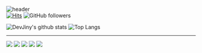 ![header](https://capsule-render.vercel.app/api?type=waving&color=auto&height=100&&fontAlignY=40&descAlign=60&descAlignY=57)  
[![Hits](https://hits.seeyoufarm.com/api/count/incr/badge.svg?url=https%3A%2F%2Fgithub.com%2Fsudar-life%2Fhit-counter&count_bg=%2379C83D&title_bg=%23555555&icon=&icon_color=%23E7E7E7&title=hits&edge_flat=false)](https://hits.seeyoufarm.com) ![GitHub followers](https://img.shields.io/github/followers/sudar-life)


![DevJiny's github stats](https://github-readme-stats.vercel.app/api?username=DevJiny&count_private=true&show_icons=true) ![Top Langs](https://github-readme-stats.vercel.app/api/top-langs/?username=DevJiny&layout=compact&count_private=true)


* * *


<img src="https://img.shields.io/badge/Spring-3766AB?style=flat-square&logo=Spring&logoColor=white"/>
<img src="https://img.shields.io/badge/Docker-3766AB?style=flat-square&logo=Docker&logoColor=white"/>
<img src="https://img.shields.io/badge/Flutter-3766AB?style=flat-square&logo=Flutter&logoColor=white"/>
<img src="https://img.shields.io/badge/MariaDB-3766AB?style=flat-square&logo=MariaDB&logoColor=white"/>
<img src="https://img.shields.io/badge/Elasticsearch-3766AB?style=flat-square&logo=Elasticsearch&logoColor=white"/>




